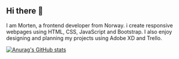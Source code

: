 ## Hi there 👋 

I am Morten, a frontend developer from Norway. i create responsive webpages using HTML, CSS, JavaScript and Bootstrap. I also enjoy designing and planning my projects using Adobe XD and Trello. 

[![Anurag's GitHub stats](https://github-readme-stats.vercel.app/api?username=mortiqo)](https://github.com/anuraghazra/github-readme-stats)
